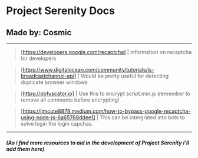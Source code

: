 # Project Serenity Docs
## Made by: Cosmic


<hr>

> [https://developers.google.com/recaptcha] | Information on recaptcha for developers

> [https://www.digitalocean.com/community/tutorials/js-broadcastchannel-api] | Would be pretty useful for detecting duplicate browser windows

> [https://obfuscator.io] | Use this to encrypt script.min.js (remember to remove all comments before encrypting!

> [https://jimcute8879.medium.com/how-to-bypass-google-recaptcha-using-node-js-6a65768ddee1] | This can be intergrated into bots to solve login the login capchas.

<hr>

##### (As i find more resources to aid in the development of Project Serenity i'll add them here)
